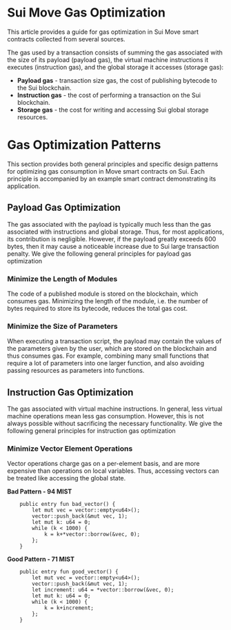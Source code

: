 # Sui Move Gas Optimization

This article provides a guide for gas optimization in Sui Move smart contracts collected from several sources.

The gas used by a transaction consists of summing the gas associated with the size of its payload (payload gas), the virtual machine instructions it executes (instruction gas), and the global storage it accesses (storage gas):

- **Payload gas** - transaction size gas, the cost of publishing bytecode to the Sui blockchain.
- **Instruction gas** - the cost of performing a transaction on the Sui blockchain.
- **Storage gas** - the cost for writing and accessing Sui global storage resources.

 # Gas Optimization Patterns

This section provides both general principles and specific design patterns for optimizing gas consumption in Move smart contracts on Sui. Each principle is accompanied by an example smart contract demonstrating its application.

## Payload Gas Optimization

The gas associated with the payload is typically much less than the gas associated with instructions and global storage. Thus, for most applications, its contribution is negligible. However, if the payload greatly exceeds 600 bytes, then it may cause a noticeable increase due to Sui large transaction penalty. We give the following general principles for payload
gas optimization

### Minimize the Length of Modules 
The code of a published module is stored on the blockchain, which consumes gas. Minimizing the length of the module, i.e. the number of bytes required to store its bytecode, reduces the total gas cost.

### Minimize the Size of Parameters 
When executing a transaction script, the payload may contain the values of the parameters given by the user, which are stored on the blockchain and thus consumes gas. For example, combining many small functions that require a lot of parameters into one larger function, and also avoiding passing resources as parameters into functions.

## Instruction Gas Optimization

The gas associated with virtual machine instructions. In general, less virtual machine operations mean less gas consumption. However, this is not always possible without sacrificing the
necessary functionality. We give the following general principles for instruction gas optimization

### Minimize Vector Element Operations

Vector operations charge gas on a per-element basis, and are more expensive than operations on local variables. Thus, accessing vectors can be treated like accessing the global state.


**Bad Pattern - 94 MIST** 
```
    public entry fun bad_vector() {
        let mut vec = vector::empty<u64>();
        vector::push_back(&mut vec, 1);
        let mut k: u64 = 0;
        while (k < 1000) {
            k = k+*vector::borrow(&vec, 0);
        };
    }
```

**Good Pattern - 71 MIST**
```
    public entry fun good_vector() {
        let mut vec = vector::empty<u64>();
        vector::push_back(&mut vec, 1);
        let increment: u64 = *vector::borrow(&vec, 0);
        let mut k: u64 = 0;
        while (k < 1000) {
            k = k+increment;
        };
    }
```
